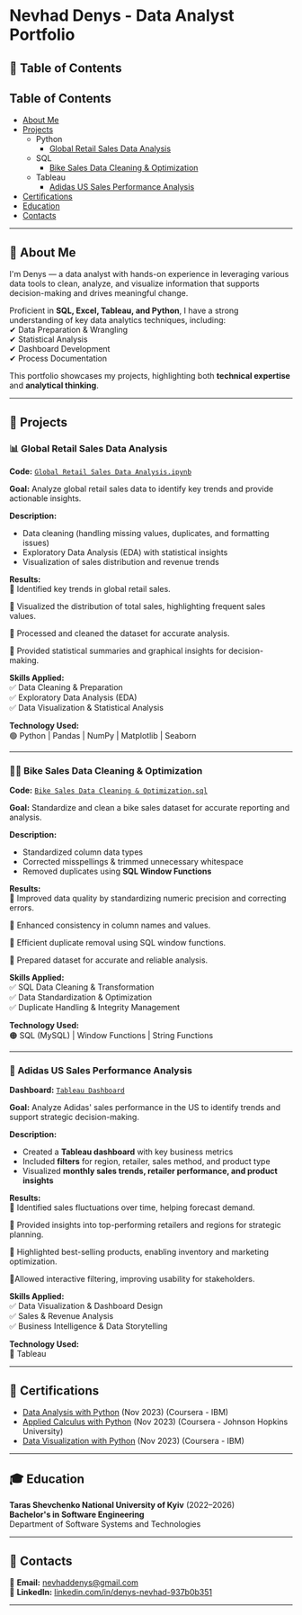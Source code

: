 # Nevhad Denys - Data Analyst Portfolio  

## 📌 Table of Contents  
## Table of Contents  
- [About Me](https://github.com/NevhadDenys/Portfolio_Data_Analyst/blob/main/README.md#about-me)  
- [Projects](https://github.com/NevhadDenys/Portfolio_Data_Analyst/blob/main/README.md#projects)  
    - Python  
        - [Global Retail Sales Data Analysis](https://github.com/NevhadDenys/Portfolio_Data_Analyst/blob/main/README.md#global-retail-sales-data-analysis)  
    - SQL  
        - [Bike Sales Data Cleaning & Optimization](https://github.com/NevhadDenys/Portfolio_Data_Analyst/blob/main/README.md#bike-sales-data-cleaning--optimization)  
    - Tableau  
        - [Adidas US Sales Performance Analysis](https://github.com/NevhadDenys/Portfolio_Data_Analyst/blob/main/README.md#adidas-us-sales-performance-analysis)  
- [Certifications](https://github.com/NevhadDenys/Portfolio_Data_Analyst/blob/main/README.md#certifications)  
- [Education](https://github.com/NevhadDenys/Portfolio_Data_Analyst/blob/main/README.md#education)  
- [Contacts](https://github.com/NevhadDenys/Portfolio_Data_Analyst/blob/main/README.md#contacts)  
  

---

## 📖 About Me  
I'm Denys — a data analyst with hands-on experience in leveraging various data tools to clean, analyze, and visualize information that supports decision-making and drives meaningful change.  

Proficient in **SQL, Excel, Tableau, and Python**, I have a strong understanding of key data analytics techniques, including:  
✔ Data Preparation & Wrangling  
✔ Statistical Analysis  
✔ Dashboard Development  
✔ Process Documentation  

This portfolio showcases my projects, highlighting both **technical expertise** and **analytical thinking**.  

---

## 🚀 Projects  

### 📊 Global Retail Sales Data Analysis  
**Code:** [`Global Retail Sales Data Analysis.ipynb`](https://github.com/NevhadDenys/Portfolio_Data_Analyst/blob/master/Python/Global%20Retail%20Sales%20Data%20Analysis.ipynb)  

**Goal:** Analyze global retail sales data to identify key trends and provide actionable insights.  

**Description:**  
- Data cleaning (handling missing values, duplicates, and formatting issues)  
- Exploratory Data Analysis (EDA) with statistical insights  
- Visualization of sales distribution and revenue trends  

**Results:**  
📌 Identified key trends in global retail sales. 

📌 Visualized the distribution of total sales, highlighting frequent sales values.

📌 Processed and cleaned the dataset for accurate analysis.

📌 Provided statistical summaries and graphical insights for decision-making.

**Skills Applied:**  
✅ Data Cleaning & Preparation  
✅ Exploratory Data Analysis (EDA)  
✅ Data Visualization & Statistical Analysis  

**Technology Used:**  
🟢 Python | Pandas | NumPy | Matplotlib | Seaborn  

---

### 🚴‍♂️ Bike Sales Data Cleaning & Optimization  
**Code:** [`Bike Sales Data Cleaning & Optimization.sql`](https://github.com/NevhadDenys/Portfolio_Data_Analyst/blob/master/SQL/Bike%20Sales%20Data%20Cleaning%20%26%20Optimization.sql)  

**Goal:** Standardize and clean a bike sales dataset for accurate reporting and analysis.  

**Description:**  
- Standardized column data types  
- Corrected misspellings & trimmed unnecessary whitespace  
- Removed duplicates using **SQL Window Functions**  

**Results:**  
📌 Improved data quality by standardizing numeric precision and correcting errors.

📌 Enhanced consistency in column names and values. 

📌 Efficient duplicate removal using SQL window functions.

📌 Prepared dataset for accurate and reliable analysis.

**Skills Applied:**  
✅ SQL Data Cleaning & Transformation  
✅ Data Standardization & Optimization  
✅ Duplicate Handling & Integrity Management  

**Technology Used:**  
🟠 SQL (MySQL) | Window Functions | String Functions  

---

### 🏀 Adidas US Sales Performance Analysis  
**Dashboard:** [`Tableau Dashboard`](https://public.tableau.com/app/profile/nevhad.denys/viz/Portfolio_17367076231920/Dashboard1)  

**Goal:** Analyze Adidas' sales performance in the US to identify trends and support strategic decision-making.  

**Description:**  
- Created a **Tableau dashboard** with key business metrics  
- Included **filters** for region, retailer, sales method, and product type  
- Visualized **monthly sales trends, retailer performance, and product insights**  

**Results:**  
📌 Identified sales fluctuations over time, helping forecast demand.

📌 Provided insights into top-performing retailers and regions for strategic planning.

📌 Highlighted best-selling products, enabling inventory and marketing optimization.

📌Allowed interactive filtering, improving usability for stakeholders.

**Skills Applied:**  
✅ Data Visualization & Dashboard Design  
✅ Sales & Revenue Analysis  
✅ Business Intelligence & Data Storytelling  

**Technology Used:**  
🔵 Tableau  

---

## 🏅 Certifications  
- [Data Analysis with Python](https://www.coursera.org/account/accomplishments/verify/EVVGZ2YUDW7B) (Nov 2023) (Coursera - IBM)
- [Applied Calculus with Python](https://www.coursera.org/account/accomplishments/verify/JTKRN5XM73AM) (Nov 2023) (Coursera - Johnson Hopkins University)
- [Data Visualization with Python](https://www.coursera.org/account/accomplishments/verify/VSEP8JDGASV4) (Nov 2023) (Coursera - IBM)

---

## 🎓 Education  
**Taras Shevchenko National University of Kyiv** (2022–2026)  
**Bachelor's in Software Engineering**  
Department of Software Systems and Technologies  

---

## 📩 Contacts  
📧 **Email:** [nevhaddenys@gmail.com](mailto:nevhaddenys@gmail.com)  
🔗 **LinkedIn:** [linkedin.com/in/denys-nevhad-937b0b351](https://www.linkedin.com/in/denys-nevhad-937b0b351/)

---
